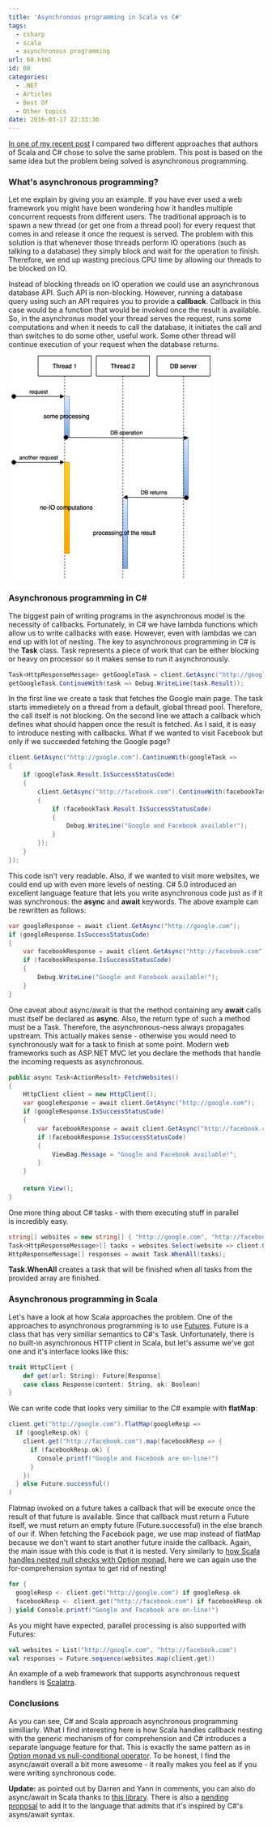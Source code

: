 ```yaml
---
title: 'Asynchronous programming in Scala vs C#'
tags:
  - csharp
  - scala
  - asynchronous programming
url: 60.html
id: 60
categories:
  - .NET
  - Articles
  - Best Of
  - Other topics
date: 2016-03-17 22:33:36
---
```


[In one of my recent post](http://codewithstyle.info/scalas-option-monad-versus-null-conditional-operator-in-c/) I compared two different approaches that authors of Scala and C# chose to solve the same problem. This post is based on the same idea but the problem being solved is asynchronous programming.

### What's asynchronous programming?

Let me explain by giving you an example. If you have ever used a web framework you might have been wondering how it handles multiple concurrent requests from different users. The traditional approach is to spawn a new thread (or get one from a thread pool) for every request that comes in and release it once the request is served. The problem with this solution is that whenever those threads perform IO operations (such as talking to a database) they simply block and wait for the operation to finish. Therefore, we end up wasting precious CPU time by allowing our threads to be blocked on IO. 

Instead of blocking threads on IO operation we could use an asynchronous database API. Such API is non-blocking. However, running a database query using such an API requires you to provide a **callback**. Callback in this case would be a function that would be invoked once the result is available. So, in the asynchronus model your thread serves the request, runs some computations and when it needs to call the database, it initiates the call and than switches to do some other, useful work. Some other thread will continue execution of your request when the database returns. 

![Asynchronous model example](/images/2016/03/drawit-diagram-1.png "drawit diagram")

### Asynchronous programming in C#

The biggest pain of writing programs in the asynchronous model is the necessity of callbacks. Fortunately, in C# we have lambda functions which allow us to write callbacks with ease. However, even with lambdas we can end up with lot of nesting. The key to asynchronous programming in C# is the **Task** class. Task represents a piece of work that can be either blocking or heavy on processor so it makes sense to run it asynchronously.

```csharp
Task<HttpResponseMessage> getGoogleTask = client.GetAsync("http://google.com");
getGoogleTask.ContinueWith(task => Debug.WriteLine(task.Result));
```

In the first line we create a task that fetches the Google main page. The task starts immedietely on a thread from a default, global thread pool. Therefore, the call itself is not blocking. On the second line we attach a callback which defines what should happen once the result is fetched. As I said, it is easy to introduce nesting with callbacks. What if we wanted to visit Facebook but only if we succeeded fetching the Google page?

```csharp
client.GetAsync("http://google.com").ContinueWith(googleTask =>
{
    if (googleTask.Result.IsSuccessStatusCode)
    {
        client.GetAsync("http://facebook.com").ContinueWith(facebookTask =>
        {
            if (facebookTask.Result.IsSuccessStatusCode)
            {
                Debug.WriteLine("Google and Facebook available!");
            }
        });
    }
});
```

This code isn't very readable. Also, if we wanted to visit more websites, we could end up with even more levels of nesting. C# 5.0 introduced an excellent language feature that lets you write asynchronous code just as if it was synchronous: the **async** and **await** keywords. The above example can be rewritten as follows:

```csharp
var googleResponse = await client.GetAsync("http://google.com");
if (googleResponse.IsSuccessStatusCode)
{
    var facebookResponse = await client.GetAsync("http://facebook.com");
    if (facebookResponse.IsSuccessStatusCode)
    {
        Debug.WriteLine("Google and Facebook available!");
    }
}
```

One caveat about async/await is that the method containing any **await** calls must itself be declared as **async**. Also, the return type of such a method must be a Task. Therefore, the asynchronous-ness always propagates upstream. This actually makes sense - otherwise you would need to synchronously wait for a task to finish at some point. Modern web frameworks such as ASP.NET MVC let you declare the methods that handle the incoming requests as asynchronous.

```csharp
public async Task<ActionResult> FetchWebsites()
{
    HttpClient client = new HttpClient();
    var googleResponse = await client.GetAsync("http://google.com");
    if (googleResponse.IsSuccessStatusCode)
    {
        var facebookResponse = await client.GetAsync("http://facebook.com");
        if (facebookResponse.IsSuccessStatusCode)
        {
            ViewBag.Message = "Google and Facebook available!";
        }
    }
    
    return View();
}
```

One more thing about C# tasks - with them executing stuff in parallel is incredibly easy.

```csharp
string[] websites = new string[] { "http://google.com", "http://facebook.com" };
Task<HttpResponseMessage>[] tasks = websites.Select(website => client.GetAsync(website)).ToArray();
HttpResponseMessage[] responses = await Task.WhenAll(tasks);
```

**Task.WhenAll** creates a task that will be finished when all tasks from the provided array are finished.

### Asynchronous programming in Scala

Let's have a look at how Scala approaches the problem. One of the approaches to asynchronous programming is to use [Futures](http://docs.scala-lang.org/overviews/core/futures.html). Future is a class that has very similiar semantics to C#'s Task. Unfortunately, there is no built-in asynchronous HTTP client in Scala, but let's assume we've got one and it's interface looks like this:

```scala
trait HttpClient {
    def get(url: String): Future[Response]
    case class Response(content: String, ok: Boolean)
}
```

We can write code that looks very similiar to the C# example with **flatMap**:

```scala
client.get("http://google.com").flatMap(googleResp =>
  if (googleResp.ok) {
    client.get("http://facebook.com").map(facebookResp => {
      if (facebookResp.ok) {
        Console.printf("Google and Facebook are on-line!")
      }
    })
  } else Future.successful()
)
```

Flatmap invoked on a future takes a callback that will be execute once the result of that future is available. Since that callback must return a Future itself, we must return an empty future (Future.successful) in the else branch of our if. When fetching the Facebook page, we use map instead of flatMap because we don't want to start another future inside the callback. Again, the main issue with this code is that it is nested. Very similarly to [how Scala handles nested null checks with Option monad](http://codewithstyle.info/scalas-option-monad-versus-null-conditional-operator-in-c/), here we can again use the for-comprehension syntax to get rid of nesting!

```scala
for {
  googleResp <- client.get("http://google.com") if googleResp.ok
  facebookResp <- client.get("http://facebook.com") if facebookResp.ok
} yield Console.printf("Google and Facebook are on-line!")
```

As you might have expected, parallel processing is also supported with Futures:

```scala
val websites = List("http://google.com", "http://facebook.com")
val responses = Future.sequence(websites.map(client.get))
```

An example of a web framework that supports asynchronous request handlers is [Scalatra](http://www.scalatra.org).

### Conclusions

As you can see, C# and Scala approach asynchronous programming similliarly. What I find interesting here is how Scala handles callback nesting with the generic mechanism of for comprehension and C# introduces a separate language feature for that. This is exactly the same pattern as in [Option monad vs null-conditional operator](http://codewithstyle.info/scalas-option-monad-versus-null-conditional-operator-in-c/). To be honest, I find the async/await overall a bit more awesome - it really makes you feel as if you were writing synchronous code. 

**Update:** as pointed out by Darren and Yann in comments, you can also do async/await in Scala thanks to [this library](https://github.com/scala/async). There is also a [pending proposal](http://docs.scala-lang.org/sips/pending/async.html) to add it to the language that admits that it's inspired by C#'s asyns/await syntax.